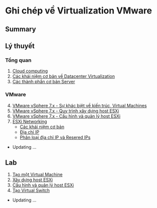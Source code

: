 <h1> Ghi chép về Virtualization VMware </h1>


<H2> Summary</h2>

## Lý thuyết

### Tổng quan
1. [Cloud computing](Docs/0-Overview.md)
2. [Các khái niệm cơ bản về Datacenter Virtualization](Docs/Basic/1-Basics.md)
3. [Các thành phần cơ bản Server](Docs/Basic/2-Basic-Server-Fundamentals.md)

### VMware
4. [VMware vSphere 7.x - Sự khác biệt về kiến trúc, Virtual Machines](Docs/vSphere-7.x/1-Architectural-Differences&Virtual-Machines.md)
5. [VMware vSphere 7.x - Quy trình xây dựng host ESXi](Docs/vSphere-7.x/2-ESXi-Host-Build-Procedure.md)
6. [VMware vSphere 7.x - Cấu hình và quản lý host ESXi](Docs/vSphere-7.x/3-ESXi-Host-Configuration&Management.md)
7. [ESXi Networking](Docs/vSphere-7.x/4-ESXi-Networking.md)
   - [Các khái niệm cơ bản](Docs/vSphere-7.x/4-ESXi-Networking.md#i-khái-niệm-cơ-bản-về-mạng)
   - [Địa chỉ IP](Docs/vSphere-7.x/4-ESXi-Networking.md#ii-ip-addressing)
   - [Phân loại địa chỉ IP và Resered IPs](Docs/vSphere-7.x/4-ESXi-Networking.md#iii-phân-loại-địa-chỉ-ip--resered-ips)
- Updating ...
## Lab

1. [Tạo một Virtual Machine](Lab/1-Creating-a-VM.md)
2. [Xây dựng host ESXi](Lab/2-ESXi-Host-Build-Procedure.md)
3. [Cấu hình và quản lý host ESXi](Lab/3-Config&Management-host-ESXi.md)
4. [Tạo Virtual Switch](Docs/vSphere-7.x/4-ESXi-Networking.md)
- Updating ...